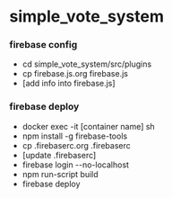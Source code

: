# simple_vote_system
### firebase config
- cd simple_vote_system/src/plugins
- cp firebase.js.org firebase.js
- [add info into firebase.js]

### firebase deploy
- docker exec -it [container name] sh
- npm install -g firebase-tools
- cp .firebaserc.org .firebaserc
- [update .firebaserc]
- firebase login --no-localhost
- npm run-script build
- firebase deploy
